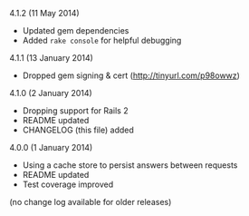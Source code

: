 4.1.2 (11 May 2014)
  * Updated gem dependencies
  * Added `rake console` for helpful debugging

4.1.1 (13 January 2014)
  * Dropped gem signing & cert (http://tinyurl.com/p98owwz)

4.1.0 (2 January 2014)
  * Dropping support for Rails 2
  * README updated
  * CHANGELOG (this file) added

4.0.0 (1 January 2014)
  * Using a cache store to persist answers between requests
  * README updated
  * Test coverage improved

(no change log available for older releases)
